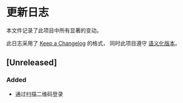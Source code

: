 # 更新日志

本文件记录了此项目中所有显著的变动。

此日志采用了 [Keep a Changelog](http://keepachangelog.com/en/1.0.0/) 的格式，
同时此项目遵守 [语义化版本](http://semver.org/spec/v2.0.0.html)。

## [Unreleased]
### Added
- 通过扫描二维码登录
